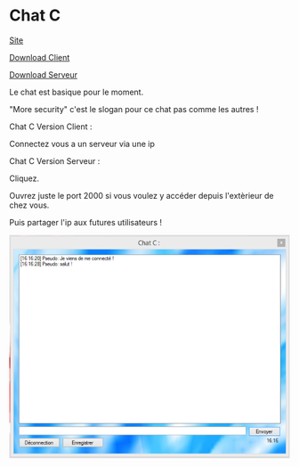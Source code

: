 Chat C
====
[Site](http://cedced19.github.io/chat/)

[Download Client](https://raw.githubusercontent.com/cedced19/ChatC/master/setup/ChatC.exe)

[Download Serveur](https://raw.githubusercontent.com/cedced19/ChatC/master/setup/ServeurChat.exe)


Le chat est basique pour le moment.

"More security" c'est le slogan pour ce chat pas comme les autres !

Chat C Version Client :

Connectez vous a un serveur via une ip

Chat C Version Serveur :

Cliquez.

Ouvrez juste le port 2000 si vous voulez y accéder depuis l'extèrieur de chez vous.

Puis partager l'ip aux futures utilisateurs !


![](demo.png)
